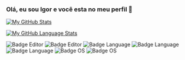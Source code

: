 ### Olá, eu sou Igor e você esta no meu perfil 👋

[![My GitHub Stats](https://github-readme-stats.vercel.app/api/?username=igorunderplayer&show_icons=true&title_color=539BF5&text_color=9f9f9f&bg_color=00000000&icon_color=539BF5&hide_title=true&count_private=true)]()

[![My GitHub Language Stats](https://github-readme-stats.vercel.app/api/top-langs/?username=igorunderplayer&show_icons=true&title_color=539BF5&text_color=9f9f9f&bg_color=00000000&icon_color=00000000&count_private=true)]()

![Badge Editor](https://img.shields.io/badge/editor-vscode-blue?style=for-the-badge&logo=visualstudiocode)
![Badge Editor](https://img.shields.io/badge/editor-neovim-blue?style=for-the-badge&logo=neovim)
![Badge Language](https://img.shields.io/badge/language-javascript-yellow?style=for-the-badge&logo=javascript)
![Badge Language](https://img.shields.io/badge/language-typescript-blue?style=for-the-badge&logo=typescript)
![Badge Language](https://img.shields.io/badge/language-csharp-green?style=for-the-badge&logo=csharp)
![Badge OS](https://img.shields.io/badge/os-windows-blue?style=for-the-badge&logo=windows)
![Badge OS](https://img.shields.io/badge/os-linuxmint-green?style=for-the-badge&logo=linuxmint)
